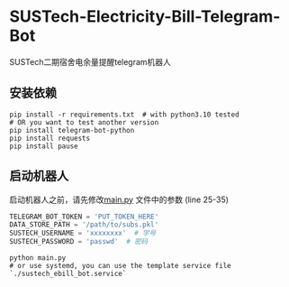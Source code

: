 # SUSTech-Electricity-Bill-Telegram-Bot
SUSTech二期宿舍电余量提醒telegram机器人

## 安装依赖
```shell
pip install -r requirements.txt  # with python3.10 tested
# OR you want to test another version
pip install telegram-bot-python
pip install requests
pip install pause
```

## 启动机器人

启动机器人之前，请先修改[main.py](./main.py) 文件中的参数 (line 25-35)

```python
TELEGRAM_BOT_TOKEN = 'PUT_TOKEN_HERE'
DATA_STORE_PATH = '/path/to/subs.pkl'
SUSTECH_USERNAME = 'xxxxxxxx'  # 学号
SUSTECH_PASSWORD = 'passwd'  # 密码
```

```shell
python main.py
# or use systemd, you can use the template service file `./sustech_ebill_bot.service`
```
